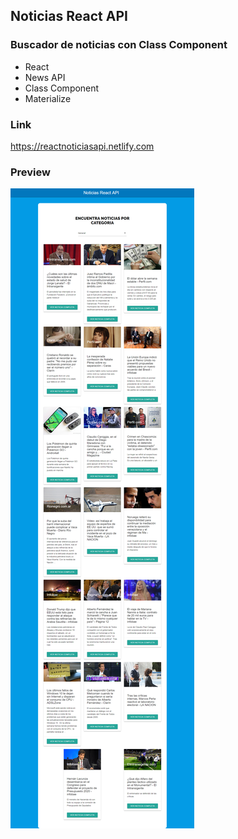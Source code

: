 ## Noticias React API

### Buscador de noticias con Class Component
- React
- News API
- Class Component
- Materialize

### Link
https://reactnoticiasapi.netlify.com

### Preview 
![NoticiasReact](https://github.com/jorgebarcos/React-noticias-api/blob/master/public/screencapture-app.png?raw=true)

